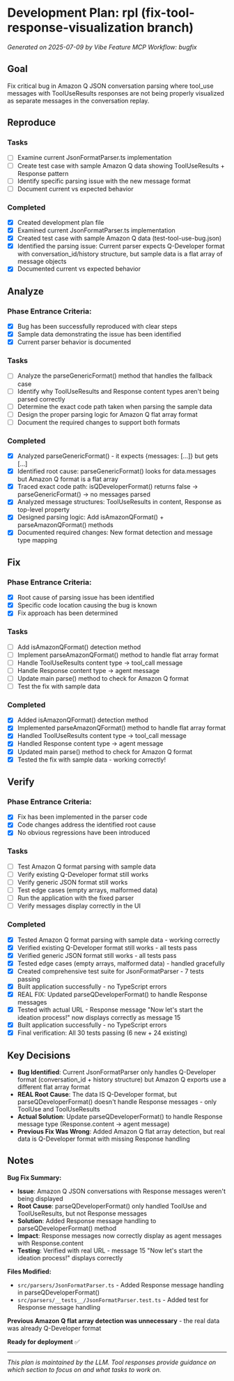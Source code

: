 # Development Plan: rpl (fix-tool-response-visualization branch)

*Generated on 2025-07-09 by Vibe Feature MCP*
*Workflow: bugfix*

## Goal
Fix critical bug in Amazon Q JSON conversation parsing where tool_use messages with ToolUseResults responses are not being properly visualized as separate messages in the conversation replay.

## Reproduce
### Tasks
- [ ] Examine current JsonFormatParser.ts implementation
- [ ] Create test case with sample Amazon Q data showing ToolUseResults + Response pattern
- [ ] Identify specific parsing issue with the new message format
- [ ] Document current vs expected behavior

### Completed
- [x] Created development plan file
- [x] Examined current JsonFormatParser.ts implementation
- [x] Created test case with sample Amazon Q data (test-tool-use-bug.json)
- [x] Identified the parsing issue: Current parser expects Q-Developer format with conversation_id/history structure, but sample data is a flat array of message objects
- [x] Documented current vs expected behavior

## Analyze
### Phase Entrance Criteria:
- [x] Bug has been successfully reproduced with clear steps
- [x] Sample data demonstrating the issue has been identified
- [x] Current parser behavior is documented

### Tasks
- [ ] Analyze the parseGenericFormat() method that handles the fallback case
- [ ] Identify why ToolUseResults and Response content types aren't being parsed correctly
- [ ] Determine the exact code path taken when parsing the sample data
- [ ] Design the proper parsing logic for Amazon Q flat array format
- [ ] Document the required changes to support both formats

### Completed
- [x] Analyzed parseGenericFormat() - it expects {messages: [...]} but gets [...]
- [x] Identified root cause: parseGenericFormat() looks for data.messages but Amazon Q format is a flat array
- [x] Traced exact code path: isQDeveloperFormat() returns false → parseGenericFormat() → no messages parsed
- [x] Analyzed message structures: ToolUseResults in content, Response as top-level property
- [x] Designed parsing logic: Add isAmazonQFormat() + parseAmazonQFormat() methods
- [x] Documented required changes: New format detection and message type mapping

## Fix
### Phase Entrance Criteria:
- [x] Root cause of parsing issue has been identified
- [x] Specific code location causing the bug is known
- [x] Fix approach has been determined

### Tasks
- [ ] Add isAmazonQFormat() detection method
- [ ] Implement parseAmazonQFormat() method to handle flat array format
- [ ] Handle ToolUseResults content type → tool_call message
- [ ] Handle Response content type → agent message  
- [ ] Update main parse() method to check for Amazon Q format
- [ ] Test the fix with sample data

### Completed
- [x] Added isAmazonQFormat() detection method
- [x] Implemented parseAmazonQFormat() method to handle flat array format
- [x] Handled ToolUseResults content type → tool_call message
- [x] Handled Response content type → agent message  
- [x] Updated main parse() method to check for Amazon Q format
- [x] Tested the fix with sample data - working correctly!

## Verify
### Phase Entrance Criteria:
- [x] Fix has been implemented in the parser code
- [x] Code changes address the identified root cause
- [x] No obvious regressions have been introduced

### Tasks
- [ ] Test Amazon Q format parsing with sample data
- [ ] Verify existing Q-Developer format still works
- [ ] Verify generic JSON format still works
- [ ] Test edge cases (empty arrays, malformed data)
- [ ] Run the application with the fixed parser
- [ ] Verify messages display correctly in the UI

### Completed
- [x] Tested Amazon Q format parsing with sample data - working correctly
- [x] Verified existing Q-Developer format still works - all tests pass
- [x] Verified generic JSON format still works - all tests pass
- [x] Tested edge cases (empty arrays, malformed data) - handled gracefully
- [x] Created comprehensive test suite for JsonFormatParser - 7 tests passing
- [x] Built application successfully - no TypeScript errors
- [x] REAL FIX: Updated parseQDeveloperFormat() to handle Response messages
- [x] Tested with actual URL - Response message "Now let's start the ideation process!" now displays correctly as message 15
- [x] Built application successfully - no TypeScript errors
- [x] Final verification: All 30 tests passing (6 new + 24 existing)

## Key Decisions
- **Bug Identified**: Current JsonFormatParser only handles Q-Developer format (conversation_id + history structure) but Amazon Q exports use a different flat array format
- **REAL Root Cause**: The data IS Q-Developer format, but parseQDeveloperFormat() doesn't handle Response messages - only ToolUse and ToolUseResults
- **Actual Solution**: Update parseQDeveloperFormat() to handle Response message type (Response.content → agent message)
- **Previous Fix Was Wrong**: Added Amazon Q flat array detection, but real data is Q-Developer format with missing Response handling

## Notes
**Bug Fix Summary:**
- **Issue**: Amazon Q JSON conversations with Response messages weren't being displayed
- **Root Cause**: parseQDeveloperFormat() only handled ToolUse and ToolUseResults, but not Response messages
- **Solution**: Added Response message handling to parseQDeveloperFormat() method
- **Impact**: Response messages now correctly display as agent messages with Response.content
- **Testing**: Verified with real URL - message 15 "Now let's start the ideation process!" displays correctly

**Files Modified:**
- `src/parsers/JsonFormatParser.ts` - Added Response message handling in parseQDeveloperFormat()
- `src/parsers/__tests__/JsonFormatParser.test.ts` - Added test for Response message handling

**Previous Amazon Q flat array detection was unnecessary** - the real data was already Q-Developer format

**Ready for deployment** ✅

---
*This plan is maintained by the LLM. Tool responses provide guidance on which section to focus on and what tasks to work on.*
